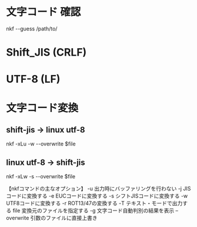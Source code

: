 # 文字コード 確認
nkf --guess /path/to/<filename>
# Shift_JIS (CRLF)
# UTF-8 (LF)

# 文字コード変換 #####################
## shift-jis → linux utf-8
nkf -xLu -w --overwrite $file

##  linux utf-8 → shift-jis
nkf -xLw -s --overwrite $file

【nkfコマンドの主なオプション】
-u  出力時にバッファリングを行わない
-j  JISコードに変換する
-e  EUCコードに変換する
-s  シフトJISコードに変換する
-w  UTF8コードに変換する
-r  ROT13/47の変換する
-T  テキスト・モードで出力する
file  変換元のファイルを指定する
-g 文字コード自動判別の結果を表示
–overwrite 引数のファイルに直接上書き
